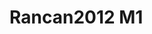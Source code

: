 <a name="material" />

# Rancan2012 M1
<script type="application/ld+json">
  {
    "@context": "https://schema.org/",
    "@type": "ChemicalSubstance",
    "http://purl.org/dc/terms/conformsTo":
      {
        "@type": "CreativeWork",
        "@id": "https://bioschemas.org/profiles/ChemicalSubstance/0.4-RELEASE/"
      },
    "@id": "https://egonw.github.io/nanowiki/nanowiki203.html#material",
    "name": "Rancan2012 M1",
    "sameAs: "http://127.0.0.1/mediawiki/index.php/Special:URIResolver/Rancan2012_M1"
  }
</script>

